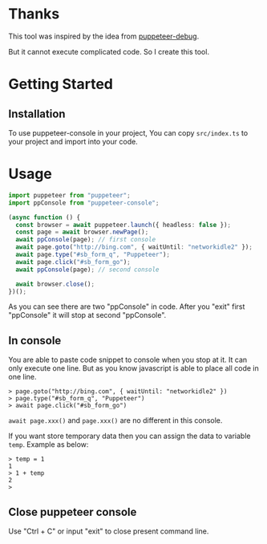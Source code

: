 # Thanks

This tool was inspired by the idea from [puppeteer-debug](https://github.com/nswbmw/puppeteer-debug).

But it cannot execute complicated code. So I create this tool.

# Getting Started

## Installation

To use puppeteer-console in your project, You can copy `src/index.ts` to your project and import into your code.

# Usage

```ts
import puppeteer from "puppeteer";
import ppConsole from "puppeteer-console";

(async function () {
  const browser = await puppeteer.launch({ headless: false });
  const page = await browser.newPage();
  await ppConsole(page); // first console
  await page.goto("http://bing.com", { waitUntil: "networkidle2" });
  await page.type("#sb_form_q", "Puppeteer");
  await page.click("#sb_form_go");
  await ppConsole(page); // second console

  await browser.close();
})();
```

As you can see there are two "ppConsole" in code. After you "exit" first "ppConsole" it will stop at second "ppConsole".

## In console

You are able to paste code snippet to console when you stop at it. It can only execute one line. But as you know javascript is able to place all code in one line.

```
> page.goto("http://bing.com", { waitUntil: "networkidle2" })
> page.type("#sb_form_q", "Puppeteer")
> await page.click("#sb_form_go")
```

`await page.xxx()` and `page.xxx()` are no different in this console.

If you want store temporary data then you can assign the data to variable `temp`. Example as below:

```
> temp = 1
1
> 1 + temp
2
>
```

## Close puppeteer console

Use "Ctrl + C" or input "exit" to close present command line.
